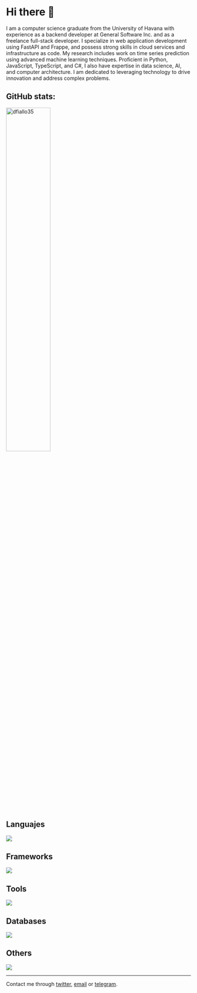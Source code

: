 # Hi there 👋

I am a computer science graduate from the University of Havana with experience as a backend developer at General Software Inc. and as a freelance full-stack developer. I specialize in web application development using FastAPI and Frappe, and possess strong skills in cloud services and infrastructure as code. My research includes work on time series prediction using advanced machine learning techniques. Proficient in Python, JavaScript, TypeScript, and C#, I also have expertise in data science, AI, and computer architecture. I am dedicated to leveraging technology to drive innovation and address complex problems.



## GitHub stats:

<img align="center" style="width: 49%;" src="https://github-readme-stats.vercel.app/api?username=dfiallo35&show_icons=true&locale=en&theme=onedark" alt="dfiallo35" />

## Languajes

<div align="left">
  <img src="https://skillicons.dev/icons?i=py,js,ts,c,cs,html,css" />
</div>

## Frameworks

<div align="left">
  <img src="https://skillicons.dev/icons?i=fastapi,django,dotnet,react,angular,vite" />
</div>

## Tools

<div align="left">
  <img src="https://skillicons.dev/icons?i=docker,terraform,tailwind,bootstrap,git,aws" />
</div>

## Databases

<div align="left">
  <img src="https://skillicons.dev/icons?i=postgresql,mysql,sqlite" />
</div>

## Others

<div align="left">
  <img src="https://skillicons.dev/icons?i=linux,vscode,bash,postman,github,bitbucket,gitlab" />
</div>

----

Contact me through [twitter](https://twitter.com/dionisio3535), [email](mailto:dfiallo35@gmail.com) or [telegram](https://t.me/code_418).

